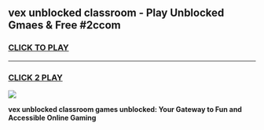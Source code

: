 
## vex unblocked classroom - Play Unblocked Gmaes & Free #2ccom
<h3>
<a href="https://news.freeplayer.one?title=vex_unblocked_classroom&ref=24F">CLICK TO PLAY</a></h3>
<hr>

<h3>
<a href="https://news.freeplayer.one?title=vex_unblocked_classroom&ref=24F">CLICK 2 PLAY</a>
  
</h3>

<a href="https://news.freeplayer.one?title=vex_unblocked_classroom&ref=24F/"><img src="https://clearcache.store/games.png"></a>


**vex unblocked classroom games unblocked: Your Gateway to Fun and Accessible Online Gaming**
